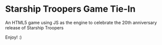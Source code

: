 # Starship Troopers Game Tie-In
An HTML5 game using JS as the engine to celebrate the 20th anniversary release of Starship Troopers

Enjoy! :)
